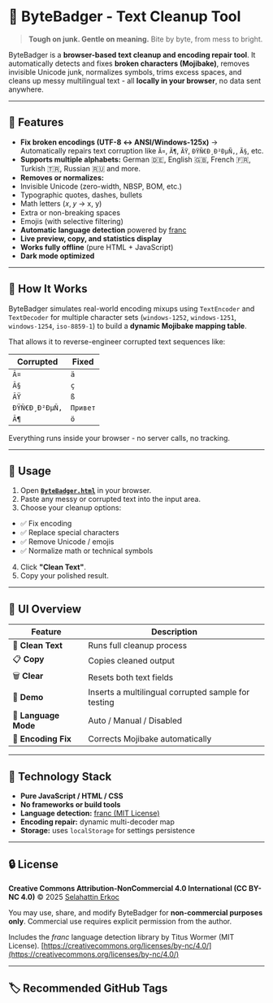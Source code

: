 # 🦡 ByteBadger - Text Cleanup Tool

> **Tough on junk. Gentle on meaning.** 
> Bite by byte, from mess to bright.

ByteBadger is a **browser-based text cleanup and encoding repair tool**. 
It automatically detects and fixes **broken characters (Mojibake)**, 
removes invisible Unicode junk, normalizes symbols, trims excess spaces, 
and cleans up messy multilingual text - all **locally in your browser**, no data sent anywhere.

---

## 🚀 Features

- **Fix broken encodings (UTF-8 ↔ ANSI/Windows-125x)** 
 → Automatically repairs text corruption like `Ã¤`, `Ã¶`, `ÃŸ`, `ÐŸÑ€Ð¸Ð²ÐµÑ‚`, `Ã§`, etc. 
- **Supports multiple alphabets:** 
 German 🇩🇪, English 🇬🇧, French 🇫🇷, Turkish 🇹🇷, Russian 🇷🇺 and more. 
- **Removes or normalizes:**
 - Invisible Unicode (zero-width, NBSP, BOM, etc.)
 - Typographic quotes, dashes, bullets
 - Math letters (𝑥, 𝑦 → x, y)
 - Extra or non-breaking spaces
 - Emojis (with selective filtering)
- **Automatic language detection** powered by [franc](https://github.com/wooorm/franc)
- **Live preview, copy, and statistics display**
- **Works fully offline** (pure HTML + JavaScript)
- **Dark mode optimized**

---

## 🧠 How It Works

ByteBadger simulates real-world encoding mixups using `TextEncoder` and `TextDecoder`
for multiple character sets (`windows-1252`, `windows-1251`, `windows-1254`, `iso-8859-1`)
to build a **dynamic Mojibake mapping table**.

That allows it to reverse-engineer corrupted text sequences like:

| Corrupted | Fixed |
|------------|--------|
| `Ã¤` | `ä` |
| `Ã§` | `ç` |
| `ÃŸ` | `ß` |
| `ÐŸÑ€Ð¸Ð²ÐµÑ‚` | `Привет` |
| `Ã¶` | `ö` |

Everything runs inside your browser - no server calls, no tracking.

---

## 🧩 Usage

1. Open **[`ByteBadger.html`](./ByteBadger.html)** in your browser. 
2. Paste any messy or corrupted text into the input area. 
3. Choose your cleanup options:
 - ✅ Fix encoding
 - ✅ Replace special characters
 - ✅ Remove Unicode / emojis
 - ✅ Normalize math or technical symbols
4. Click **"Clean Text"**.
5. Copy your polished result.

---

## 📸 UI Overview

| Feature | Description |
|----------|--------------|
| 🧹 **Clean Text** | Runs full cleanup process |
| 📋 **Copy** | Copies cleaned output |
| 🗑 **Clear** | Resets both text fields |
| 🧪 **Demo** | Inserts a multilingual corrupted sample for testing |
| 🧠 **Language Mode** | Auto / Manual / Disabled |
| 🐍 **Encoding Fix** | Corrects Mojibake automatically |

---

## 🧱 Technology Stack

- **Pure JavaScript / HTML / CSS**
- **No frameworks or build tools**
- **Language detection:** [franc (MIT License)](https://github.com/wooorm/franc)
- **Encoding repair:** dynamic multi-decoder map
- **Storage:** uses `localStorage` for settings persistence

---

## 🔒 License

**Creative Commons Attribution-NonCommercial 4.0 International (CC BY-NC 4.0)** 
© 2025 [Selahattin Erkoc](https://github.com/habanada)

You may use, share, and modify ByteBadger for **non-commercial purposes only**. 
Commercial use requires explicit permission from the author.

Includes the *franc* language detection library by Titus Wormer (MIT License). 
[https://creativecommons.org/licenses/by-nc/4.0/](https://creativecommons.org/licenses/by-nc/4.0/)

---

## 🏷 Recommended GitHub Tags

